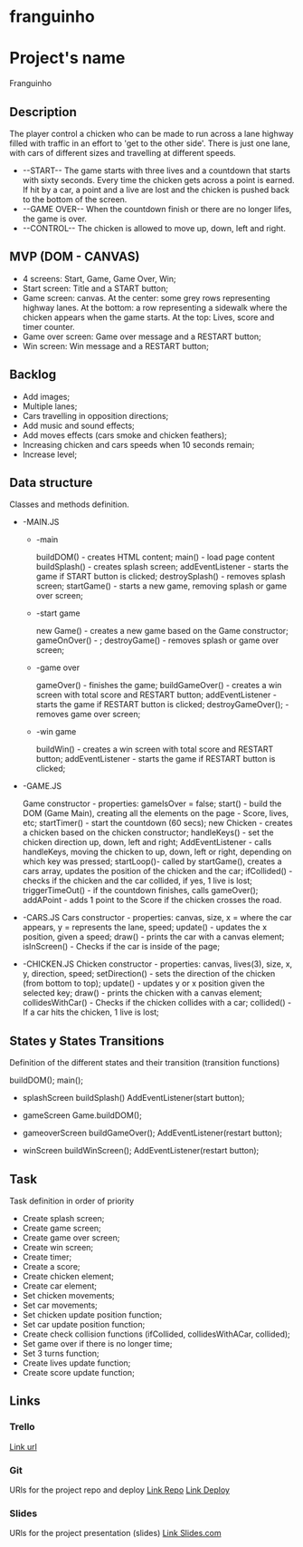 # franguinho

# Project's name
Franguinho


## Description
The player control a chicken who can be made to run across a lane highway filled with traffic in an effort to 'get to the other side'. 
There is just one lane, with cars of different sizes and travelling at different speeds.
- --START--
The game starts with three lives and a countdown that starts with sixty seconds.
Every time the chicken gets across a point is earned. 
If hit by a car, a point and a live are lost and the chicken is pushed back to the bottom of the screen.
- --GAME OVER--
When the countdown finish or there are no longer lifes, the game is over.
- --CONTROL--
The chicken is allowed to move up, down, left and right. 


## MVP (DOM - CANVAS)
- 4 screens: Start, Game, Game Over, Win;
- Start screen: Title and a START button;
- Game screen: canvas. At the center: some grey rows representing highway lanes. At the bottom: a row representing a sidewalk where the chicken appears when the game starts. At the top: Lives, score and timer counter.
- Game over screen: Game over message and a RESTART button;
- Win screen: Win message and a RESTART button;


## Backlog
- Add images;
- Multiple lanes;
- Cars travelling in opposition directions;
- Add music and sound effects;
- Add moves effects (cars smoke and chicken feathers);
- Increasing chicken and cars speeds when 10 seconds remain;
- Increase level;


## Data structure
Classes and methods definition.

- -MAIN.JS

  - -main

      buildDOM() - creates HTML content;
      main() - load page content
      buildSplash() - creates splash screen;
      addEventListener - starts the game if START button is clicked;
      destroySplash() - removes splash screen;
      startGame() - starts a new game, removing splash or game over screen;
     
  - -start game

      new Game() - creates a new game based on the Game constructor;
      gameOnOver() - ;
      destroyGame() - removes splash or game over screen;  
      

  - -game over

      gameOver() - finishes the game;
      buildGameOver() - creates a win screen with total score and RESTART button;
      addEventListener - starts the game if RESTART button is clicked;
      destroyGameOver(); - removes game over screen;


  - -win game

      buildWin() - creates a win screen with total score and RESTART button;
      addEventListener - starts the game if RESTART button is clicked;

- -GAME.JS

    Game constructor - properties: gameIsOver = false;
    start() - build the DOM (Game Main), creating all the elements on the page - Score, lives, etc;
    startTimer() - start the countdown (60 secs);
    new Chicken - creates a chicken based on the chicken constructor;
    handleKeys() - set the chicken direction up, down, left and right;
    AddEventListener - calls handleKeys, moving the chicken to up, down, left or right, depending on which key was pressed;
    startLoop()- called by startGame(), creates a cars array, updates the position of the chicken and the car;
    ifCollided() - checks if the chicken and the car collided, if yes, 1 live is lost;
    triggerTimeOut() - if the countdown finishes, calls gameOver();
    addAPoint - adds 1 point to the Score if the chicken crosses the road.


- -CARS.JS
    Cars constructor - properties: canvas, size, x = where the car appears, y = represents the lane, speed;
    update() - updates the x position, given a speed;
    draw() - prints the car with a canvas element;
    isInScreen() - Checks if the car is inside of the page;
  

- -CHICKEN.JS
    Chicken constructor - properties: canvas, lives(3), size, x, y, direction, speed;
    setDirection() - sets the direction of the chicken (from bottom to top);
    update() - updates y or x position given the selected key;
    draw() - prints the chicken with a canvas element;
    collidesWithCar() - Checks if the chicken collides with a car;
    collided() - If a car hits the chicken, 1 live is lost;

## States y States Transitions
Definition of the different states and their transition (transition functions)

  buildDOM();
  main();

- splashScreen
  buildSplash() 
  AddEventListener(start button);

- gameScreen
  Game.buildDOM();

- gameoverScreen
  buildGameOver();
  AddEventListener(restart button);

- winScreen
  buildWinScreen();
  AddEventListener(restart button);


## Task
Task definition in order of priority
- Create splash screen;
- Create game screen;
- Create game over screen;
- Create win screen;
- Create timer;
- Create a score;
- Create chicken element;
- Create car element;
- Set chicken movements;
- Set car movements;
- Set chicken update position function;
- Set car update position function;
- Create check collision functions (ifCollided, collidesWithACar, collided);
- Set game over if there is no longer time;
- Set 3 turns function;
- Create lives update function;
- Create score update function;


## Links


### Trello
[Link url](https://trello.com/b/CzLWHiMJ/franginho)


### Git
URls for the project repo and deploy
[Link Repo](https://github.com/Caroline-GMR/franguinho)
[Link Deploy](http://github.com)


### Slides
URls for the project presentation (slides)
[Link Slides.com](http://slides.com)
